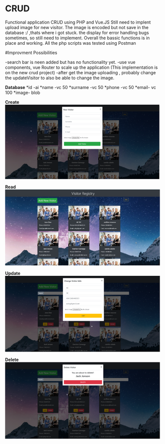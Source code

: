 # CRUD
Functional application CRUD using PHP and Vue.JS
Still need to implent upload image for new visitor. 
The image is encoded but not save in the database :/ ,thats where i got stuck.
the display for error handling bugs sometimes, so still need to implement.
Overall the bassic functions is in place and working.
All the php scripts was tested using Postman

#Improvment Possibilities

-search bar is neen added but has no functionality yet.
-use vue components, vue Router to scale up the application (This implementation is on the new crud project)
-after get the image uploading , probably change the updateVisitor to also be able to change the image.

**Database** 
*id -ai
*name -vc 50
*surname -vc 50
*phone -vc 50
*email- vc 100
*image- blob

**Create** 
![](/images/create.png)

**Read**
![](/images/read.jpg)

**Update**
![](/images/update.png)

**Delete**
![](/images/delete.png)
